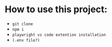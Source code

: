 # How to use this project:

- `git clone`
- `npm i`
- `playwright vs code extention installation`
- `(.env file?)`
